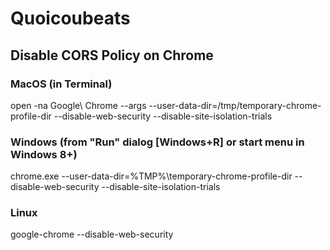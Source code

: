 # Quoicoubeats

## Disable CORS Policy on Chrome

### MacOS (in Terminal)

open -na Google\ Chrome --args --user-data-dir=/tmp/temporary-chrome-profile-dir --disable-web-security --disable-site-isolation-trials

### Windows (from "Run" dialog [Windows+R] or start menu in Windows 8+)

chrome.exe --user-data-dir=%TMP%\temporary-chrome-profile-dir --disable-web-security --disable-site-isolation-trials

### Linux
google-chrome --disable-web-security